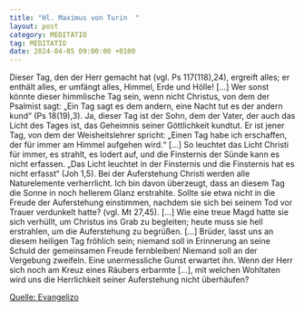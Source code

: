 ```yaml
---
title: "Hl. Maximus von Turin  "
layout: post
category: MEDITATIO
tag: MEDITATIO
date: 2024-04-05 09:00:00 +0100
---
```

Dieser Tag, den der Herr gemacht hat (vgl. Ps 117(118),24), ergreift alles; er enthält alles, er umfängt alles, Himmel, Erde und Hölle! [...] Wer sonst könnte dieser himmlische Tag sein, wenn nicht Christus, von dem der Psalmist sagt: „Ein Tag sagt es dem andern, eine Nacht tut es der andern kund“ (Ps 18(19),3).<!--more--> Ja, dieser Tag ist der Sohn, dem der Vater, der auch das Licht des Tages ist, das Geheimnis seiner Göttlichkeit kundtut. Er ist jener Tag, von dem der Weisheitslehrer spricht: „Einen Tag habe ich erschaffen, der für immer am Himmel aufgehen wird.“ [...] So leuchtet das Licht Christi für immer, es strahlt, es lodert auf, und die Finsternis der Sünde kann es nicht erfassen. „Das Licht leuchtet in der Finsternis und die Finsternis hat es nicht erfasst“ (Joh 1,5).
Bei der Auferstehung Christi werden alle Naturelemente verherrlicht. Ich bin davon überzeugt, dass an diesem Tag die Sonne in noch hellerem Glanz erstrahlte. Sollte sie etwa nicht in die Freude der Auferstehung einstimmen, nachdem sie sich bei seinem Tod vor Trauer verdunkelt hatte? (vgl. Mt 27,45). [...] Wie eine treue Magd hatte sie sich verhüllt, um Christus ins Grab zu begleiten; heute muss sie hell erstrahlen, um die Auferstehung zu begrüßen. [...] Brüder, lasst uns an diesem heiligen Tag fröhlich sein; niemand soll in Erinnerung an seine Schuld der gemeinsamen Freude fernbleiben! Niemand soll an der Vergebung zweifeln. Eine unermessliche Gunst erwartet ihn. Wenn der Herr sich noch am Kreuz eines Räubers erbarmte [...], mit welchen Wohltaten wird uns die Herrlichkeit seiner Auferstehung nicht überhäufen?

[Quelle: Evangelizo](https://evangeliumtagfuertag.org/DE/gospel)